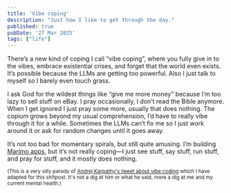 ```yaml
---
title: 'Vibe coping'
description: "Just how I like to get through the day."
published: true
pubDate: '27 Mar 2025'
tags: ["life"]
---
```


There’s a new kind of coping I call “vibe coping”, where you fully give in to the vibes, embrace existential crises, and forget that the world even exists. It’s possible because the LLMs are getting too powerful. Also I just talk to myself so I barely even touch grass.

I ask God for the wildest things like “give me more money” because I’m too lazy to sell stuff on eBay. I pray occasionally, I don’t read the Bible anymore. When I get ignored I just pray some more, usually that does nothing. The copium grows beyond my usual comprehension, I’d have to really vibe through it for a while. Sometimes the LLMs can’t fix me so I just work around it or ask for random changes until it goes away.

It’s not too bad for momentary spirals, but still quite amusing. I’m building [Marimo apps](/morsels/morsel-16/), but it’s not really coping—I just see stuff, say stuff, run stuff, and pray for stuff, and it mostly does nothing.

<small>(This is a very silly parody of [Andrej Karpathy's tweet about vibe coding](https://twitter.com/karpathy/status/1886192184808149383) which I have adapted for this sh!tpost. It's not a dig at him or what he said, more a dig at me and my current mental health.)</small>
